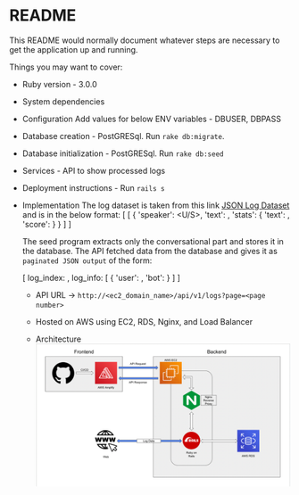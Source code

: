 # README

This README would normally document whatever steps are necessary to get the
application up and running.

Things you may want to cover:

* Ruby version - 3.0.0

* System dependencies

* Configuration
  Add values for below ENV variables - DBUSER, DBPASS

* Database creation - PostGRESql. Run `rake db:migrate`.

* Database initialization - PostGRESql. Run `rake db:seed`

* Services - API to show processed logs

* Deployment instructions - Run `rails s`

* Implementation
  The log dataset is taken from this link [JSON Log Dataset](https://github.com/alexa/alexa-with-dstc10-track2-dataset/blob/main/task2/data/test/logs.json) and is in the below format: 
  [
    [
      {
        'speaker': <U/S>,
        'text': <Some english sentence>,
        'stats': {
            'text': <some sentence>,
            'score': <some number>
        }
      }
    ]
  ]

  The seed program extracts only the conversational part and stores it in the database.
  The API fetched data from the database and gives it as `paginated JSON output` of the form:

  [
    log_index: <some unique number>,
    log_info: [
        {
            'user': <some dialogue>,
            'bot': <some dialogue>
        }
    ]
  ]

  * API URL -> `http://<ec2_domain_name>/api/v1/logs?page=<page number>`

  * Hosted on AWS using EC2, RDS, Nginx, and Load Balancer
 
  * Architecture
    ![alt text](https://github.com/rsj-rishabh/log-app-api/blob/main/log-app-design.png?raw=true)
